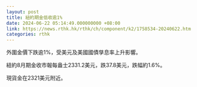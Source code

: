 ```yaml
---
layout: post
title: 紐約期金低收逾1%
date: 2024-06-22 05:14:49.000000000 +08:00
link: https://news.rthk.hk/rthk/ch/component/k2/1758534-20240622.htm
categories: rthk
---
```


外圍金價下跌逾1%，受美元及美國國債孳息率上升影響。

紐約8月期金收市報每盎士2331.2美元，跌37.8美元，跌幅約1.6%。

現貨金在2321美元附近。
